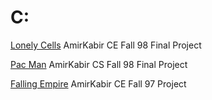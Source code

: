 # C:
[Lonely Cells](https://github.com/Ahmadrezadl/University_Programming_Projects/tree/master/(Lonely%20Cell)%20C%20AmirKabir) AmirKabir CE Fall 98 Final Project

[Pac Man](https://github.com/Ahmadrezadl/University_Programming_Projects/tree/master/(Pacman)%20C%20AmirKabir) AmirKabir CS Fall 98 Final Project

[Falling Empire](https://github.com/Ahmadrezadl/University_Programming_Projects/tree/master/(Falling%20Empire)%20C%20AmirKabir) AmirKabir CE Fall 97 Project